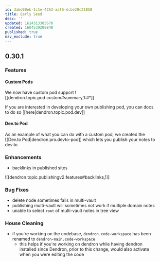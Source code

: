 ```yaml
---
id: 3abd00eb-1c1e-4253-aaf5-dcbe20c21850
title: Early Seed
desc: ''
updated: 1614313385678
created: 1604539200840
published: true
nav_exclude: true
---
```


## 0.30.1

### Features

#### Custom Pods

We now have custom pod support
![[dendron.topic.pod.custom#summary,1:#*]]

If you are interested in developing your own publishing pod, you can docs to do so [[here|dendron.topic.pod.dev]]

#### Dev.to Pod

As an example of what you can do with a custom pod, we created the [[Dev.to Pod|dendron.pro.devto-pod]] which lets you publish your notes to dev.to

### Enhancements
- backlinks in published sites 

![[dendron.topic.publishingv2.features#backlinks,1]]

### Bug Fixes
- delete node sometimes fails in multi-vault
- publishing multi-vault will sometimes not work if multiple domain notes
- unable to select `root` of multi-vault notes in tree view

### House Cleaning
- if you're working on the codebase, `dendron.code-workspace` has been renamed to `dendron-main.code-workspace`
    - this helps if you're working on dendron while having dendron installed since Dendron, prior to this change, would also activate when you were editing the code
